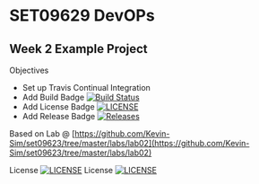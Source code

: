 # SET09629 DevOPs

## Week 2 Example Project

Objectives 

- Set up Travis Continual Integration 
- Add Build Badge [![Build Status](https://travis-ci.org/Kevin-Sim/devops.svg?branch=Week02)](https://travis-ci.org/Kevin-Sim/devops)
- Add License Badge [![LICENSE](https://img.shields.io/github/license/Kevin-Sim/devops.svg?style=flat-square)](https://github.com/Kevin-Sim/devops/blob/master/LICENSE)
- Add Release Badge [![Releases](https://img.shields.io/github/release/Kevin-Sim/devops/all.svg?style=flat-square)](https://github.com/Kevin-Sim/devops/releases)

Based on Lab @ [https://github.com/Kevin-Sim/set09623/tree/master/labs/lab02](https://github.com/Kevin-Sim/set09623/tree/master/labs/lab02)



License [![LICENSE](https://img.shields.io/github/license/Kevin-Sim/semCW.svg?style=flat-square)](https://github.com/Kevin-Sim/semCW/blob/master/LICENSE)
License [![LICENSE](https://img.shields.io/github/license/Kevin-Sim/devops.svg?style=flat-square)](https://github.com/Kevin-Sim/devops/blob/master/LICENSE)